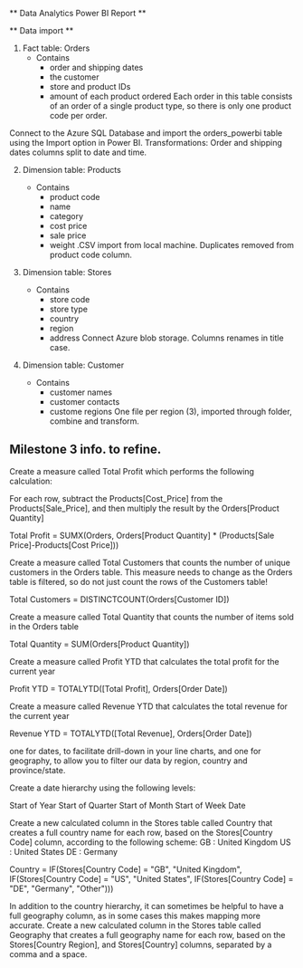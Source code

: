 ** Data Analytics Power BI Report **

** Data import **

1. Fact table: Orders 
    - Contains 
        - order and shipping dates
        - the customer
        - store and product IDs 
        - amount of each product ordered
    Each order in this table consists of an order of a single product type, so there is only one product code per order.

Connect to the Azure SQL Database and import the orders_powerbi table using the Import option in Power BI. 
Transformations: Order and shipping dates columns split to date and time. 

2. Dimension table: Products
    - Contains
        - product code
        - name
        - category
        - cost price
        - sale price
        - weight
.CSV import from local machine. Duplicates removed from product code column. 

3. Dimension table: Stores
    - Contains
        - store code
        - store type
        - country
        - region
        - address
Connect Azure blob storage. Columns renames in title case. 

4. Dimension table: Customer
    - Contains
        - customer names
        - customer contacts
        - custome regions
One file per region (3), imported through folder, combine and transform. 

## Milestone 3 info. to refine. 
Create a measure called Total Profit which performs the following calculation:

For each row, subtract the Products[Cost_Price] from the Products[Sale_Price], and then multiply the result by the Orders[Product Quantity]

Total Profit = SUMX(Orders, Orders[Product Quantity] * (Products[Sale Price]-Products[Cost Price]))


Create a measure called Total Customers that counts the number of unique customers in the Orders table. This measure needs to change as the Orders table is filtered, so do not just count the rows of the Customers table!

Total Customers = DISTINCTCOUNT(Orders[Customer ID])



Create a measure called Total Quantity that counts the number of items sold in the Orders table

Total Quantity = SUM(Orders[Product Quantity])


Create a measure called Profit YTD that calculates the total profit for the current year

Profit YTD = TOTALYTD([Total Profit], Orders[Order Date])


Create a measure called Revenue YTD that calculates the total revenue for the current year

Revenue YTD = TOTALYTD([Total Revenue], Orders[Order Date])


one for dates, to facilitate drill-down in your line charts, and one for geography, to allow you to filter our data by region, country and province/state.


Create a date hierarchy using the following levels:

Start of Year
Start of Quarter
Start of Month
Start of Week
Date



Create a new calculated column in the Stores table called Country that creates a full country name for each row, based on the Stores[Country Code] column, according to the following scheme:
GB : United Kingdom
US : United States
DE : Germany

Country = 
IF(Stores[Country Code] = "GB", "United Kingdom",
IF(Stores[Country Code] = "US", "United States",
IF(Stores[Country Code] = "DE", "Germany",
"Other")))


In addition to the country hierarchy, it can sometimes be helpful to have a full geography column, as in some cases this makes mapping more accurate. Create a new calculated column in the Stores table called Geography that creates a full geography name for each row, based on the Stores[Country Region], and Stores[Country] columns, separated by a comma and a space.
